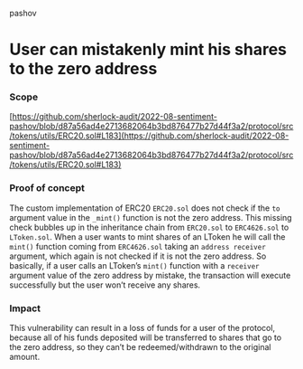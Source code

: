 pashov
# User can mistakenly mint his shares to the zero address

### Scope

[https://github.com/sherlock-audit/2022-08-sentiment-pashov/blob/d87a56ad4e2713682064b3bd876477b27d44f3a2/protocol/src/tokens/utils/ERC20.sol#L183](https://github.com/sherlock-audit/2022-08-sentiment-pashov/blob/d87a56ad4e2713682064b3bd876477b27d44f3a2/protocol/src/tokens/utils/ERC20.sol#L183)

### Proof of concept

The custom implementation of ERC20 `ERC20.sol` does not check if the `to` argument value in the `_mint()` function is not the zero address. This missing check bubbles up in the inheritance chain from `ERC20.sol` to `ERC4626.sol` to `LToken.sol`. When a user wants to mint shares of an LToken he will call the `mint()` function coming from `ERC4626.sol` taking an `address receiver` argument, which again is not checked if it is not the zero address. So basically, if a user calls an LToken’s `mint()` function with a `receiver` argument value of the zero address by mistake, the transaction will execute successfully but the user won’t receive any shares.

### Impact

This vulnerability can result in a loss of funds for a user of the protocol, because all of his funds deposited will be transferred to shares that go to the zero address, so they can’t be redeemed/withdrawn to the original amount.